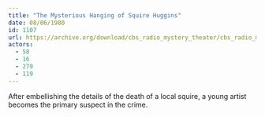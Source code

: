 ```yaml
---
title: "The Mysterious Hanging of Squire Huggins"
date: 08/06/1980
id: 1107
url: https://archive.org/download/cbs_radio_mystery_theater/cbs_radio_mystery_theater-1101-1150.zip/cbs_radio_mystery_theater-1101-1150%2Fcbsrmt_1107_the_mysterious_hanging_of_squire_huggins.mp3
actors:
  - 58
  - 16
  - 279
  - 119
---
```

After embellishing the details of the death of a local squire, a young artist becomes the primary suspect in the crime.